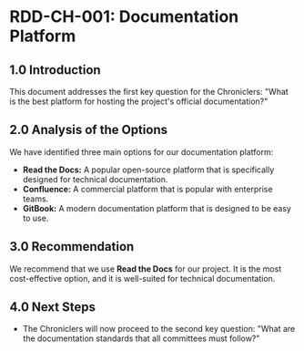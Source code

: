 # RDD-CH-001: Documentation Platform

## 1.0 Introduction
This document addresses the first key question for the Chroniclers: "What is the best platform for hosting the project's official documentation?"

## 2.0 Analysis of the Options
We have identified three main options for our documentation platform:

*   **Read the Docs:** A popular open-source platform that is specifically designed for technical documentation.
*   **Confluence:** A commercial platform that is popular with enterprise teams.
*   **GitBook:** A modern documentation platform that is designed to be easy to use.

## 3.0 Recommendation
We recommend that we use **Read the Docs** for our project. It is the most cost-effective option, and it is well-suited for technical documentation.

## 4.0 Next Steps
*   The Chroniclers will now proceed to the second key question: "What are the documentation standards that all committees must follow?"